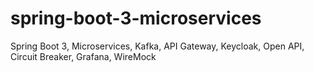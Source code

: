 # spring-boot-3-microservices
Spring Boot 3, Microservices, Kafka, API Gateway, Keycloak, Open API, Circuit Breaker, Grafana, WireMock
